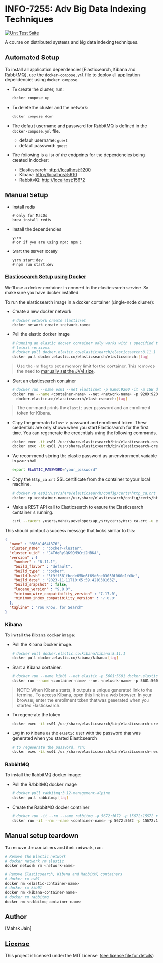 # INFO-7255: Adv Big Data Indexing Techniques

[![Unit Test Suite](https://github.com/sydrawat01/INFO7255/actions/workflows/test-suite.yml/badge.svg)](https://github.com/sydrawat01/INFO7255/actions/workflows/test-suite.yml)

A course on distributed systems and big data indexing techniques.

## Automated Setup

To install all application dependencies [Elasticsearch, Kibana and RabbitMQ], use the `docker-compose.yml` file to deploy all application dependencies using `docker compose`.

- To create the cluster, run:

  ```bash
  docker compose up
  ```

- To delete the cluster and the network:

  ```bash
  docker compose down
  ```

- The default username and password for RabbitMQ is defined in the `docker-compose.yml` file.
  - default username: `guest`
  - default password: `guest`

- The following is a list of the endpoints for the dependencies being created in docker:
  - Elasticsearch: [http://localhost:9200](http://localhost:9200)
  - Kibana: [http://localhost:5610](http://localhost:5610)
  - RabbitMQ: [http://localhost:15672](http://localhost:15672)

## Manual Setup

- Install redis

  ```shell
  # only for MacOs
  brew install redis
  ```

- Install the dependencies

   ```shell
   yarn
   # or if you are using npm: npm i
   ```

- Start the server locally

   ```shell
   yarn start:dev
   # npm run start:dev
   ```

### [Elasticsearch Setup using Docker](https://www.elastic.co/guide/en/elasticsearch/reference/8.11/docker.html)

We'll use a docker container to connect to the elasticsearch service. So make sure you have docker installed.

To run the elasticsearch image in a docker container (single-node cluster):

- Create a new docker network

  ```bash
  # docker network create elasticnet
  docker network create <network-name>
  ```

- Pull the elastic docker image

  ```bash
  # Running an elastic docker container only works with a specified tag, not with
  # latest versions.
  # docker pull docker.elastic.co/elasticsearch/elasticsearch:8.11.1
  docker pull docker.elastic.co/elasticsearch/elasticsearch:[tag]
  ```

> Use the -m flag to set a memory limit for the container. This removes the need to [manually set the JVM size](https://www.elastic.co/guide/en/elasticsearch/reference/8.11/docker.html#docker-set-heap-size).

- Start an elasticsearch container

  ```bash
  # docker run --name es01 --net elasticnet -p 9200:9200 -it -m 1GB docker.elastic.co/elasticsearch/elasticsearch:8.11.1
  docker run --name <container-name> --net <network-name> -p 9200:9200 -it -m 1GB \
    docker.elastic.co/elasticsearch/elasticsearch:[tag]
  ```

> The command prints the `elastic` user password and an enrollment token for Kibana.

- Copy the generated `elastic` password and enrollment token. These credentials are only shown when you start Elasticsearch for the first time. You can regenerate the credentials using the following commands.

  ```bash
  docker exec -it es01 /usr/share/elasticsearch/bin/elasticsearch-reset-password -u elastic
  docker exec -it es01 /usr/share/elasticsearch/bin/elasticsearch-create-enrollment-token -s kibana
  ```

- We recommend storing the elastic password as an environment variable in your shell

  ```bash
  export ELASTIC_PASSWORD="your_password"
  ```

- Copy the `http_ca.crt` SSL certificate from the container to your local machine.

  ```bash
  # docker cp es01:/usr/share/elasticsearch/config/certs/http_ca.crt /Users/mahak/Developer/api/src/certs
  docker cp <container-name>:/usr/share/elasticsearch/config/certs/http_ca.crt /path/to/your/folder
  ```

- Make a REST API call to Elasticsearch to ensure the Elasticsearch container is running.

  ```bash
  curl --cacert /Users/mahak/Developer/api/src/certs/http_ca.crt -u elastic:$ELASTIC_PASSWORD https://localhost:9200
  ```

This should printout a success message that looks similar to this:

```json
{
  "name" : "686b14641876",
  "cluster_name" : "docker-cluster",
  "cluster_uuid" : "C4TdqRy3QKSQM9Cri2HBKA",
  "version" : {
    "number" : "8.11.1",
    "build_flavor" : "default",
    "build_type" : "docker",
    "build_hash" : "6f9ff581fbcde658e6f69d6ce03050f060d1fd0c",
    "build_date" : "2023-11-11T10:05:59.421038163Z",
    "build_snapshot" : false,
    "lucene_version" : "9.8.0",
    "minimum_wire_compatibility_version" : "7.17.0",
    "minimum_index_compatibility_version" : "7.0.0"
  },
  "tagline" : "You Know, for Search"
}
```

### Kibana

To install the Kibana docker image:

- Pull the Kibana Docker image.

  ```bash
  # docker pull docker.elastic.co/kibana/kibana:8.11.1
  docker pull docker.elastic.co/kibana/kibana:[tag]
  ```

- Start a Kibana container.

  ```bash
  # docker run --name kib01 --net elastic -p 5601:5601 docker.elastic.co/kibana/kibana:8.11.1
  docker run --name <container-name> --net <network-name> -p 5601:5601 docker.elastic.co/kibana/kibana:[tag]
  ```

> NOTE: When Kibana starts, it outputs a unique generated link to the terminal. To access Kibana, open this link in a web browser. In your browser, enter the enrollment token that was generated when you started Elasticsearch.

- To regenerate the token

  ```bash
  docker exec -it es01 /usr/share/elasticsearch/bin/elasticsearch-create-enrollment-token -s kibana
  ```

- Log in to Kibana as the `elastic` user with the password that was generated when you started Elasticsearch

  ```bash
  # to regenerate the password, run:
  docker exec -it es01 /usr/share/elasticsearch/bin/elasticsearch-reset-password -u elastic
  ```

### RabbitMQ

To install the RabbitMQ docker image:

- Pull the RabbitMQ docker image

  ```bash
  # docker pull rabbitmq:3.12-management-alpine
  docker pull rabbitmq:[tag]
  ```

- Create the RabbitMQ docker container

  ```bash
  # docker run -it --rm --name rabbitmq -p 5672:5672 -p 15672:15672 rabbitmq:3.12-management-alpine
  docker run -it --rm --name <container-name> -p 5672:5672 -p 15672:15672 rabbitmq:[tag]
  ```

## Manual setup teardown

To remove the containers and their network, run:

```bash
# Remove the Elastic network
# docker network rm elastic
docker network rm <network-name>

# Remove Elasticsearch, Kibana and RabbitMQ containers
# docker rm es01
docker rm <elastic-container-name>
# docker rm kib01
docker rm <kibana-container-name>
# docker rm rabbitmq
docker rm <rabbitmq-container-name>
```

## Author

[Mahak Jain]

## [License](./LICENSE)

This project is licensed under the MIT License. ([see license file for details](./LICENSE))
